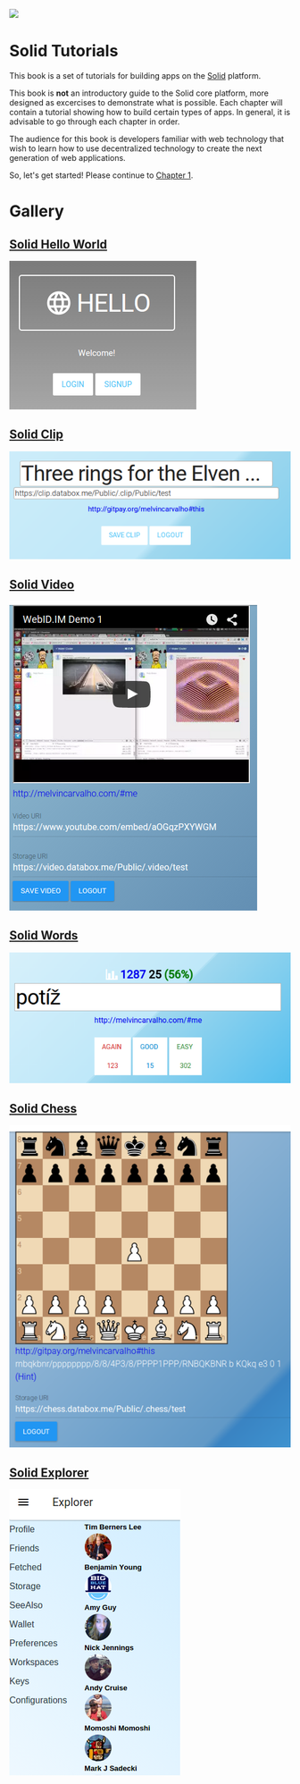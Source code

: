 ![](https://avatars3.githubusercontent.com/u/14262490?v=3&s=200)

Solid Tutorials
=======

This book is a set of tutorials for building apps on the [Solid](https://github.com/solid) platform.

This book is **not** an introductory guide to the Solid core platform, more designed as excercises to demonstrate what is possible.  Each chapter will contain a tutorial showing how to build certain types of apps.  In general, it is advisable to go through each chapter in order.

The audience for this book is developers familiar with web technology that wish to learn how to use decentralized technology to create the next generation of web applications.

So, let's get started!  Please continue to [Chapter 1](https://melvincarvalho.gitbooks.io/solid-tutorials/content/chapter1.html).


Gallery
=======

## [Solid Hello World](https://melvincarvalho.gitbooks.io/solid-tutorials/content/chapter1.html)

![Solid Hello World](solidhello.png)

## [Solid Clip](https://melvincarvalho.gitbooks.io/solid-tutorials/content/chapter2.html)

![](clip.png)

## [Solid Video](https://melvincarvalho.gitbooks.io/solid-tutorials/content/chapter3.html)

![](video.png)

## [Solid Words](https://melvincarvalho.gitbooks.io/solid-tutorials/content/chapter4.html)

![](words.png)

## [Solid Chess](https://melvincarvalho.gitbooks.io/solid-tutorials/content/chapter5.html)

![](solidchess.png)

## [Solid Explorer](https://melvincarvalho.gitbooks.io/solid-tutorials/content/chapter6.html)

![](solidexplorer.png)
